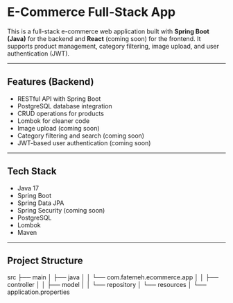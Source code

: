 # E-Commerce Full-Stack App

This is a full-stack e-commerce web application built with **Spring Boot (Java)** for the backend and **React** (coming soon) for the frontend. It supports product management, category filtering, image upload, and user authentication (JWT).

---

## Features (Backend)

- RESTful API with Spring Boot
- PostgreSQL database integration
- CRUD operations for products
- Lombok for cleaner code
- Image upload (coming soon)
- Category filtering and search (coming soon)
- JWT-based user authentication (coming soon)

---

## Tech Stack

- Java 17
- Spring Boot
- Spring Data JPA
- Spring Security (coming soon)
- PostgreSQL
- Lombok
- Maven

---

## Project Structure

src
├── main
│   ├── java
│   │   └── com.fatemeh.ecommerce.app
│   │       ├── controller
│   │       ├── model
│   │       └── repository
│   └── resources
│       └── application.properties

